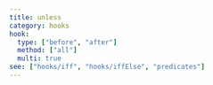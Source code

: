 ```yaml
---
title: unless
category: hooks
hook:
  type: ["before", "after"]
  method: ["all"]
  multi: true
see: ["hooks/iff", "hooks/iffElse", "predicates"]
---
```

